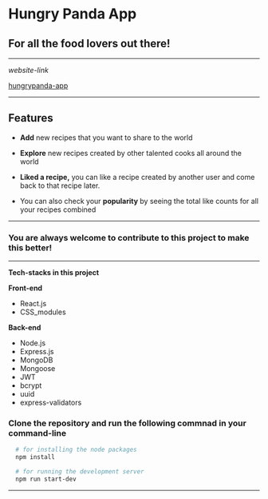 # Hungry Panda App

## **For all the food lovers out there!**

---

_website-link_

[hungrypanda-app](https://hungrypanda-app.herokuapp.com/ 'hungrypanda-app')

---

## **Features**

- **Add** new recipes that you want to share to the world

- **Explore** new recipes created by other talented cooks all around the world

- **Liked a recipe,** you can like a recipe created by another user and come back to that recipe later.

- You can also check your **popularity** by seeing the total like counts for all your recipes combined

---

### **You are always welcome to contribute to this project to make this better!**

---

**Tech-stacks in this project**

**Front-end**

- React.js
- CSS_modules

**Back-end**

- Node.js
- Express.js
- MongoDB
- Mongoose
- JWT
- bcrypt
- uuid
- express-validators

### Clone the repository and run the following commnad in your **command-line**

```bash
  # for installing the node packages
  npm install

  # for running the development server
  npm run start-dev
```

---
